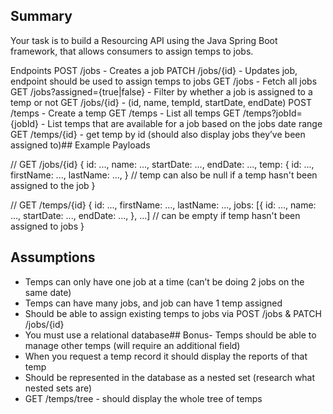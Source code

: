 ## Summary

Your task is to build a Resourcing API using the Java Spring Boot framework, that allows consumers to assign temps to jobs.

Endpoints
POST /jobs - Creates a job
PATCH /jobs/{id} - Updates job, endpoint should be used to assign temps to jobs
GET /jobs - Fetch all jobs
GET /jobs?assigned={true|false} - Filter by whether a job is assigned to a temp or not
GET /jobs/{id} - (id, name, tempId, startDate, endDate)
POST /temps - Create a temp
GET /temps - List all temps
GET /temps?jobId={jobId} - List temps that are available for a job based on the jobs date range
GET /temps/{id} - get temp by id (should also display jobs they’ve been assigned to)## Example Payloads

// GET /jobs/{id}
{
id: ...,
name: ...,
startDate: ...,
endDate: ...,
temp: {
id: ...,
firstName: ...,
lastName: ...,
} // temp can also be null if a temp hasn't been assigned to the job
}

// GET /temps/{id}
{
id: ...,
firstName: ...,
lastName: ...,
jobs: [{
id: ...,
name: ...,
startDate: ...,
endDate: ...,
}, ...] // can be empty if temp hasn't been assigned to jobs
}

## Assumptions

-   Temps can only have one job at a time (can’t be doing 2 jobs on the same date)
-   Temps can have many jobs, and job can have 1 temp assigned
-   Should be able to assign existing temps to jobs via POST /jobs & PATCH /jobs/{id}
-   You must use a relational database## Bonus- Temps should be able to manage other temps (will require an additional field)
-   When you request a temp record it should display the reports of that temp
-   Should be represented in the database as a nested set (research what nested sets are)
-   GET /temps/tree - should display the whole tree of temps
